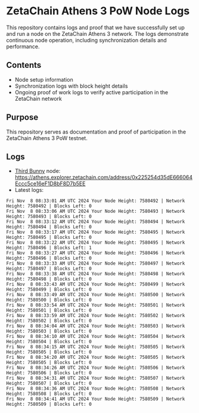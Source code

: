 # ZetaChain Athens 3 PoW Node Logs
This repository contains logs and proof that we have successfully set up and run a node on the ZetaChain Athens 3 network. The logs demonstrate continuous node operation, including synchronization details and performance.

## Contents
- Node setup information
- Synchronization logs with block height details
- Ongoing proof of work logs to verify active participation in the ZetaChain network

## Purpose
This repository serves as documentation and proof of participation in the ZetaChain Athens 3 PoW testnet.

## Logs

- [Third Bunny](https://thirdbunny.xyz/) node: https://athens.explorer.zetachain.com/address/0x225254d35dE666064Eccc5ce16eF1D8bF8D7b5EE
- Latest logs:
```
Fri Nov  8 08:33:01 AM UTC 2024 Your Node Height: 7580492 | Network Height: 7580492 | Blocks Left: 0
Fri Nov  8 08:33:06 AM UTC 2024 Your Node Height: 7580493 | Network Height: 7580493 | Blocks Left: 0
Fri Nov  8 08:33:12 AM UTC 2024 Your Node Height: 7580494 | Network Height: 7580494 | Blocks Left: 0
Fri Nov  8 08:33:17 AM UTC 2024 Your Node Height: 7580495 | Network Height: 7580495 | Blocks Left: 0
Fri Nov  8 08:33:22 AM UTC 2024 Your Node Height: 7580495 | Network Height: 7580496 | Blocks Left: 1
Fri Nov  8 08:33:27 AM UTC 2024 Your Node Height: 7580496 | Network Height: 7580496 | Blocks Left: 0
Fri Nov  8 08:33:33 AM UTC 2024 Your Node Height: 7580497 | Network Height: 7580497 | Blocks Left: 0
Fri Nov  8 08:33:38 AM UTC 2024 Your Node Height: 7580498 | Network Height: 7580498 | Blocks Left: 0
Fri Nov  8 08:33:43 AM UTC 2024 Your Node Height: 7580499 | Network Height: 7580499 | Blocks Left: 0
Fri Nov  8 08:33:49 AM UTC 2024 Your Node Height: 7580500 | Network Height: 7580500 | Blocks Left: 0
Fri Nov  8 08:33:54 AM UTC 2024 Your Node Height: 7580501 | Network Height: 7580501 | Blocks Left: 0
Fri Nov  8 08:33:59 AM UTC 2024 Your Node Height: 7580502 | Network Height: 7580502 | Blocks Left: 0
Fri Nov  8 08:34:04 AM UTC 2024 Your Node Height: 7580503 | Network Height: 7580503 | Blocks Left: 0
Fri Nov  8 08:34:10 AM UTC 2024 Your Node Height: 7580504 | Network Height: 7580504 | Blocks Left: 0
Fri Nov  8 08:34:15 AM UTC 2024 Your Node Height: 7580505 | Network Height: 7580505 | Blocks Left: 0
Fri Nov  8 08:34:20 AM UTC 2024 Your Node Height: 7580505 | Network Height: 7580505 | Blocks Left: 0
Fri Nov  8 08:34:26 AM UTC 2024 Your Node Height: 7580506 | Network Height: 7580506 | Blocks Left: 0
Fri Nov  8 08:34:31 AM UTC 2024 Your Node Height: 7580507 | Network Height: 7580507 | Blocks Left: 0
Fri Nov  8 08:34:36 AM UTC 2024 Your Node Height: 7580508 | Network Height: 7580508 | Blocks Left: 0
Fri Nov  8 08:34:41 AM UTC 2024 Your Node Height: 7580509 | Network Height: 7580509 | Blocks Left: 0
```
